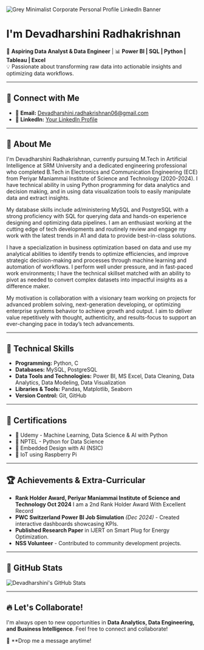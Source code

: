
![Grey Minimalist Corporate Personal Profile LinkedIn Banner](https://github.com/user-attachments/assets/ab10e620-2a49-4f39-9d8c-b62e486989ca)

 # I'm Devadharshini Radhakrishnan

🚀 **Aspiring Data Analyst & Data Engineer** | 📊 **Power BI | SQL | Python | Tableau | Excel**  
💡 Passionate about transforming raw data into actionable insights and optimizing data workflows.

---

## 🔗 Connect with Me
- 📧 **Email:** [Devadharshini.radhakrishnan06@gmail.com](mailto:Devadharshini.radhakrishnan06@gmail.com)
- 💼 **LinkedIn:** [Your LinkedIn Profile](https://www.linkedin.com/in/devadharshini-radhakrishnan-151441282/)

---

## 📌 About Me
I'm Devadharshini Radhakrishnan, currently pursuing M.Tech in Artificial Intelligence at SRM University and a dedicated engineering professional who completed B.Tech in Electronics and Communication Engineering (ECE) from Periyar Maniammai Institute of Science and Technology (2020-2024). 
I have technical ability in using Python programming for data analytics and decision making, and in using data visualization tools to easily manipulate data and extract insights. 

My database skills include ad/ministering MySQL and PostgreSQL with a strong proficiency with SQL for querying data and hands-on experience designing and optimizing data pipelines. I am an enthusiast working at the cutting edge of tech developments and routinely review and engage my work with the latest trends in A1 and data to provide best-in-class solutions. 

I have a specialization in business optimization based on data and use my analytical abilities to identify trends to optimize efficiencies, and improve strategic decision-making and processes through machine learning and automation of workflows. I perform well under pressure, and in fast-paced work environments; I have the technical skillset matched with an ability to pivot as needed to convert complex datasets into impactful insights as a difference maker. 

My motivation is collaboration with a visionary team working on projects for advanced problem solving, next-generation developing, or optimizing enterprise systems behavior to achieve growth and output. I aim to deliver value repetitively with thought, authenticity, and results-focus to support an ever-changing pace in today’s tech advancements.

---

## 🚀 Technical Skills
- **Programming:** Python, C
- **Databases:** MySQL, PostgreSQL
- **Data Tools and Technologies:** Power BI, MS Excel, Data Cleaning, Data Analytics, Data Modeling, Data Visualization
- **Libraries & Tools:** Pandas, Matplotlib, Seaborn
- **Version Control:** Git, GitHub

---

## 📜 Certifications
- 🏅 Udemy - Machine Learning, Data Science & AI with Python
- 🏅 NPTEL - Python for Data Science
- 🏅 Embedded Design with AI (NSIC)
- 🏅 IoT using Raspberry Pi

---

## 🏆 Achievements & Extra-Curricular
- **Rank Holder Award, Periyar Maniammai Institute of Science and Technology Oct 2024**
I am a 2nd Rank Holder Award With Excellent Record
-  **PWC Switzerland Power BI Job Simulation** *(Dec 2024)* - Created interactive dashboards showcasing KPIs.
- **Published Research Paper** in IJERT on Smart Plug for Energy Optimization.
- **NSS Volunteer** - Contributed to community development projects.

---

## 📂 GitHub Stats
![Devadharshini's GitHub Stats](https://github-readme-stats.vercel.app/api?username=your-github-username&show_icons=true&theme=radical)

---

## 🔥 Let's Collaborate!
I'm always open to new opportunities in **Data Analytics, Data Engineering, and Business Intelligence**. Feel free to connect and collaborate!

📩 **Drop me a message anytime!

<!---
Devadharshini06-R/Devadharshini06-R is a ✨ special ✨ repository because its `README.md` (this file) appears on your GitHub profile.
You can click the Preview link to take a look at your changes.
--->
